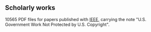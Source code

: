 <h2 class="item-title"><span class="breaker-breaker">Scholarly works</span></h2>
<p>10565 PDF files for papers published with <a href="https://www.ieee.org/">IEEE</a>, carrying the note "U.S. Government Work Not Protected by U.S. Copyright".&nbsp;</p>
